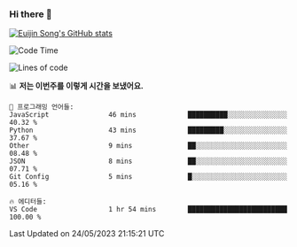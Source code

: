 ### Hi there 👋

[![Euijin Song's GitHub stats](https://github-readme-stats.vercel.app/api?username=lstar2397&count_private=true&show_icons=true&theme=tokyonight&locale=kr)](https://github.com/anuraghazra/github-readme-stats)

<!--START_SECTION:waka-->
![Code Time](http://img.shields.io/badge/Code%20Time-147%20hrs%2012%20mins-blue)

![Lines of code](https://img.shields.io/badge/%EC%A0%80%EB%8A%94%20%EC%97%AC%ED%83%9C%EA%B9%8C%EC%A7%80%20-587.8%20thousand%20%EC%A4%84%EC%9D%98%20%EC%BD%94%EB%93%9C%EB%A5%BC%20%EC%9E%91%EC%84%B1%ED%96%88%EC%96%B4%EC%9A%94.-blue)

📊 **저는 이번주를 이렇게 시간을 보냈어요.** 

```text
💬 프로그래밍 언어들: 
JavaScript               46 mins             ██████████░░░░░░░░░░░░░░░   40.32 % 
Python                   43 mins             █████████░░░░░░░░░░░░░░░░   37.67 % 
Other                    9 mins              ██░░░░░░░░░░░░░░░░░░░░░░░   08.48 % 
JSON                     8 mins              ██░░░░░░░░░░░░░░░░░░░░░░░   07.71 % 
Git Config               5 mins              █░░░░░░░░░░░░░░░░░░░░░░░░   05.16 % 

🔥 에디터들: 
VS Code                  1 hr 54 mins        █████████████████████████   100.00 % 
```


 Last Updated on 24/05/2023 21:15:21 UTC
<!--END_SECTION:waka-->

<!--
**lstar2397/lstar2397** is a ✨ _special_ ✨ repository because its `README.md` (this file) appears on your GitHub profile.

Here are some ideas to get you started:

- 🔭 I’m currently working on ...
- 🌱 I’m currently learning ...
- 👯 I’m looking to collaborate on ...
- 🤔 I’m looking for help with ...
- 💬 Ask me about ...
- 📫 How to reach me: ...
- 😄 Pronouns: ...
- ⚡ Fun fact: ...
-->
